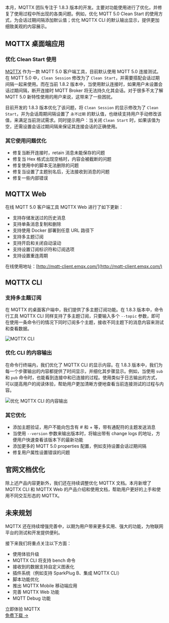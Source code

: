 本月，MQTTX 团队专注于 1.8.3 版本的开发。主要对功能使用进行了优化，并修复了使用过程中所出现的各类问题。例如，优化 MQTT 5.0 Clean Start 的使用方式，为会话过期间隔添加默认值；优化 MQTTX CLI 的默认输出显示，提供更加细致美观的内容展示。

## MQTTX 桌面端应用

### 优化 Clean Start 使用

[MQTTX](https://mqttx.app/zh) 作为一款 MQTT 5.0 客户端工具，目前默认使用 MQTT 5.0 连接测试。在 MQTT 5.0 中，`Clean Session` 修改为了 `Clean Start`，并需要搭配会话过期间隔一起来使用。而在当前 1.8.2 版本中，当使用默认连接时，如果用户未设置会话过期间隔，断开连接时 MQTT Broker 将无法持久化其会话。对于很多不太了解 MQTT 5.0 新特性使用的用户来说，这带来了一些困扰。

目前开发的 1.8.3 版本优化了该问题，将 `Clean Session` 的显示修改为了 `Clean Start`，并为会话周期间隔设置了 `永不过期` 的默认值，也继续支持用户手动修改该值，来满足当前测试需求。同时提示用户：当关闭 `Clean Start` 时，如果该值为空，还需设置会话过期间隔来保证其连接会话的正确使用。

### 其它使用问题优化

- 修复当断开连接时，retain 消息未能保存的问题
- 修复当 Hex 格式出现空格时，内容会被截断的问题
- 修复使用中的脚本无法删除的问题
- 修复当设置了主题别名后，无法接收到消息的问题
- 修复一些内部错误

## MQTTX Web

在线 MQTT 5.0 客户端工具 MQTTX Web 进行了如下更新：

- 支持存储发送过的历史消息
- 支持单条消息复制和删除
- 支持使用 Docker 部署到任意 URL 路径下
- 支持多主题订阅
- 支持开启和关闭自动滚动
- 支持设置订阅标识符和订阅选项
- 支持设置重连周期

在线使用地址：[http://mqtt-client.emqx.com/](http://mqtt-client.emqx.com/) 

## MQTTX CLI

### 支持多主题订阅

在 MQTTX 的桌面客户端中，我们提供了多主题订阅功能。在 1.8.3 版本中，命令行工具 MQTTX CLI 同样支持了多主题订阅，只要输入多个 `--topic` 参数，即可在使用一条命令行的情况下同时订阅多个主题，接收不同主题下的消息内容来测试和查看数据。

![MQTTX CLI](https://assets.emqx.com/images/dac76f6944bc7aa31f4d514548e3642a.png)

### 优化 CLI 的内容输出

在命令行终端内，我们优化了 MQTTX CLI 的显示内容。在 1.8.3 版本中，我们为每一个步骤输出的内容都提供了时间显示，并细化其步骤显示。例如，当使用 `sub` 和 `pub` 命令时，也能看到连接中和已连接的过程。使用类似于日志输出的方式，可以提高用户的阅读体验，帮助用户更加清晰方便地查看当前连接测试的过程与内容。

![优化 MQTTX CLI 的内容输出](https://assets.emqx.com/images/6e95a502f0a226c3d380e7fc51aa77bb.png)

### 其它优化

- 添加主题验证，用户不能向包含有 # 和 + 等，带有通配符的主题发送消息
- 当使用 `--version` 参数来输出版本时，将输出带有 change logs 的地址，方便用户快速查看该版本下的最新功能
- 添加更多的 MQTT 5.0 properties 配置，例如支持设置会话过期间隔
- 修复用户属性设置错误的问题

## 官网文档优化

除上述产品内容更新外，我们还在持续调整优化 MQTTX 文档。本月新增了 MQTTX CLI 和 MQTTX Web 的产品介绍和使用文档，帮助用户更好的上手和使用不同交互形态的 MQTTX。

## 未来规划

MQTTX 还在持续增强完善中，以期为用户带来更多实用、强大的功能，为物联网平台的测试和开发提供便利。

接下来我们将重点关注以下方面：

- 使用体验升级
- MQTTX CLI 将支持 bench 命令
- 接收到的数据支持自定义图表化
- 插件系统（例如支持 SparkPlug B、集成 MQTTX CLI）
- 脚本功能优化
- 推出 MQTTX Mobile 移动端应用
- 完善 MQTTX Web 功能
- MQTT Debug 功能



<section class="promotion">
    <div>
        立即体验 MQTTX
    </div>
    <a href="https://www.emqx.com/zh/try?product=MQTTX" class="button is-gradient px-5">免费下载 →</a>
</section>
